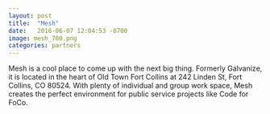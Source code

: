 ```yaml
---
layout: post
title:  "Mesh"
date:   2016-06-07 12:04:53 -0700
image: mesh_700.png
categories: partners
---
```


Mesh is a cool place to come up with the next big thing. Formerly Galvanize, it is located in the heart of Old Town Fort Collins at 242 Linden St, Fort Collins, CO 80524. With plenty of individual and group work space, Mesh creates the perfect environment for public service projects like Code for FoCo.

